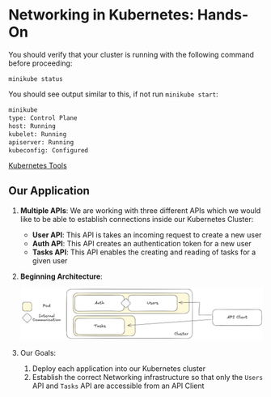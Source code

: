 # Networking in Kubernetes: Hands-On

You should verify that your cluster is running with the following command before proceeding:

```shell
minikube status
```

You should see output similar to this, if not run `minikube start`:

```text
minikube
type: Control Plane
host: Running
kubelet: Running
apiserver: Running
kubeconfig: Configured
```

[Kubernetes Tools](../TOOLS.md)

## Our Application

1. **Multiple APIs**: We are working with three different APIs which we would like to be able to establish connections
   inside our Kubernetes Cluster:
    - **User API**: This API is takes an incoming request to create a new user
    - **Auth API**: This API creates an authentication token for a new user
    - **Tasks API**: This API enables the creating and reading of tasks for a given user

2. **Beginning Architecture**:

   ![App Architecture Diagram](../../../.attachments/Network-project-diagram.png)

3. Our Goals:

    1. Deploy each application into our Kubernetes cluster
    2. Establish the correct Networking infrastructure so that only the `Users` API and `Tasks` API
       are accessible from an API Client